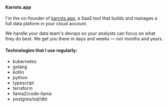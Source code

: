 #### Karrots.app

I'm the co-founder of [karrots.app](https://karrots.app), a SaaS tool that builds and manages a full data plaform in your cloud account.

We handle your data team's devops so your analysts can focus on what they do best. We get you there in days and weeks — not months and years.

#### Technologies that I use regularly:

* kubernetes
* golang
* kotlin
* python
* typescript
* terraform
* llama2/code-llama
* postgres/sql/dbt

